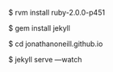 $ rvm install ruby-2.0.0-p451

$ gem install jekyll

$ cd jonathanoneill.github.io

$ jekyll serve —watch